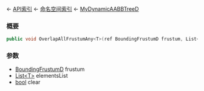 ← [API索引](Api-Index) ← [命名空间索引](Namespace-Index) ← [MyDynamicAABBTreeD](VRageMath.MyDynamicAABBTreeD)

### 概要

```csharp
public void OverlapAllFrustumAny<T>(ref BoundingFrustumD frustum, List<T> elementsList, bool clear = default)
```

### 参数

* [BoundingFrustumD](VRageMath.BoundingFrustumD) frustum
* [List&lt;T&gt;](https://docs.microsoft.com/en-us/dotnet/api/System.Collections.Generic.List-1?view=netframework-4.6) elementsList
* [bool](https://docs.microsoft.com/en-us/dotnet/api/System.Boolean?view=netframework-4.6) clear
